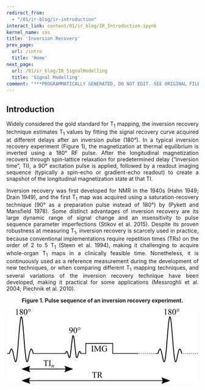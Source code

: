 ```yaml
---
redirect_from:
  - "/01/ir-blog/ir-introduction"
interact_link: content/01/ir_blog/IR_Introduction.ipynb
kernel_name: sos
title: 'Inversion Recovery'
prev_page:
  url: /intro
  title: 'Home'
next_page:
  url: /01/ir_blog/IR_SignalModelling
  title: 'Signal Modelling'
comment: "***PROGRAMMATICALLY GENERATED, DO NOT EDIT. SEE ORIGINAL FILES IN /content***"
---
```


## Introduction

<p style="text-align:justify;">
Widely considered the gold standard for T<sub>1</sub> mapping, the inversion recovery technique estimates T<sub>1</sub> values by fitting the signal recovery curve acquired at different delays after an inversion pulse (180°). In a typical inversion recovery experiment (Figure 1), the magnetization at thermal equilibrium is inverted using a 180° RF pulse. After the longitudinal magnetization recovers through spin-lattice relaxation for predetermined delay (“inversion time”, TI), a 90° excitation pulse is applied, followed by a readout imaging sequence (typically a spin-echo or gradient-echo readout) to create a snapshot of the longitudinal magnetization state at that TI.
</p>

<p style="text-align:justify;">
Inversion recovery was first developed for NMR in the 1940s (Hahn 1949; Drain 1949), and the first T<sub>1</sub> map was acquired using a saturation-recovery technique (90° as a preparation pulse instead of 180°) by (Pykett and Mansfield 1978). Some distinct advantages of inversion recovery are its large dynamic range of signal change and an insensitivity to pulse sequence parameter imperfections (Stikov et al. 2015). Despite its proven robustness at measuring T<sub>1</sub>, inversion recovery is scarcely used in practice, because conventional implementations require repetition times (TRs) on the order of 2 to 5 T<sub>1</sub> (Steen et al. 1994), making it challenging to acquire whole-organ T<sub>1</sub> maps in a clinically feasible time. Nonetheless, it is continuously used as a reference measurement during the development of new techniques, or when comparing different T<sub>1</sub> mapping techniques, and several variations of the inversion recovery technique have been developed, making it practical for some applications (Messroghli et al. 2004; Piechnik et al. 2010).
</p>

<center>
<b style="text-align:justify;">
Figure 1.  Pulse sequence of an inversion recovery experiment.
</b>
</center>

<p>
<center><img src="ir_pulsesequences.png" style="width:500px;height:auto;"></center>
